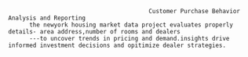                                             Customer Purchase Behavior Analysis and Reporting
          the newyork housing market data project evaluates properly details- area address,number of rooms and dealers
          ---to uncover trends in pricing and demand.insights drive informed investment decisions and opitimize dealer strategies.
